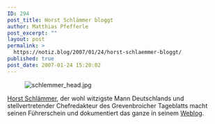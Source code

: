 ```yaml
---
ID: 294
post_title: Horst Schlämmer bloggt
author: Matthias Pfefferle
post_excerpt: ""
layout: post
permalink: >
  https://notiz.blog/2007/01/24/horst-schlaemmer-bloggt/
published: true
post_date: 2007-01-24 15:20:02
---
```

<!-- wp:image {"align":"center"} -->
<figure class="wp-block-image aligncenter"><img src="https://notiz.blog/wp-content/uploads/2007/01/schlemmer_head.jpg" alt="schlemmer_head.jpg" /></figure>
<!-- /wp:image -->

<!-- wp:paragraph -->
<p><a href="http://www.horstschlaemmer.tv/">Horst Schlämmer</a>, der wohl witzigste Mann Deutschlands und stellvertretender Chefredakteur des Grevenbroicher Tageblatts macht seinen Führerschein und dokumentiert das ganze in seinem <a href="http://schlaemmerblog.tv/">Weblog</a>.</p>
<!-- /wp:paragraph -->
